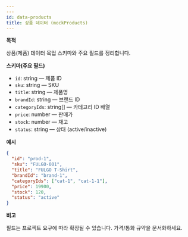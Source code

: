 ```yaml
---
---
id: data-products
title: 상품 데이터 (mockProducts)
---
```


**목적**

상품(제품) 데이터 목업 스키마와 주요 필드를 정리합니다.

**스키마(주요 필드)**

- `id`: string — 제품 ID
- `sku`: string — SKU
- `title`: string — 제품명
- `brandId`: string — 브랜드 ID
- `categoryIds`: string[] — 카테고리 ID 배열
- `price`: number — 판매가
- `stock`: number — 재고
- `status`: string — 상태 (active/inactive)

**예시**

```json
{
  "id": "prod-1",
  "sku": "FULGO-001",
  "title": "FULGO T-Shirt",
  "brandId": "brand-1",
  "categoryIds": ["cat-1", "cat-1-1"],
  "price": 19900,
  "stock": 120,
  "status": "active"
}
```

**비고**

필드는 프로젝트 요구에 따라 확장될 수 있습니다. 가격/통화 규약을 문서화하세요.
